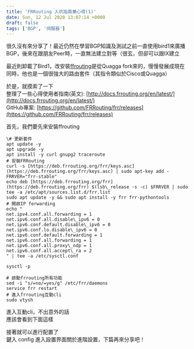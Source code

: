 ```yaml
---
title: 'FRRouting 入坑指南兼心得(1)'
date: Sun, 12 Jul 2020 13:07:14 +0000
draft: false
tags: ['BGP', '伺服器']
---
```


很久沒有來分享了！最近仍然在學習BGP知識及測試之前一直使用bird1來廣播BGP，後來在跟朋友Peer時，一直無法建立對等（很玄，但卻可以跟IX建立

最近則卸載了Bird1，改安裝[ffrouting](https://frrouting.org/)是從Quagga fork來的，慢慢發展成現在  
同時，他也是一個很強大的路由套件（其指令類似於Cisco或Quagga）

於是，就摸索了一下  
整理了一些心得使用者指南(英文): [http://docs.frrouting.org/en/latest/](http://docs.frrouting.org/en/latest/)  
GitHub專案: [https://github.com/FRRouting/frr/releases](https://github.com/FRRouting/frr/releases)

首先，我們要先來安裝ffrouting

```
\# 更新套件
apt update -y
apt upgrade -y
apt install -y curl gnupg2 traceroute
# 安裝FRRouting
curl -s [https://deb.frrouting.org/frr/keys.asc](https://deb.frrouting.org/frr/keys.asc) | sudo apt-key add -
FRRVER="frr-stable"
echo deb [https://deb.frrouting.org/frr](https://deb.frrouting.org/frr) $(lsb\_release -s -c) $FRRVER | sudo tee -a /etc/apt/sources.list.d/frr.list
sudo apt update -y && sudo apt install -y frr frr-pythontools
# 開啟IP forwarding
echo "
net.ipv4.conf.all.forwarding = 1
net.ipv6.conf.all.disable\_ipv6 = 0
net.ipv6.conf.default.disable\_ipv6 = 0
net.ipv6.conf.lo.disable\_ipv6 = 0
net.ipv6.conf.default.forwarding = 1
net.ipv6.conf.all.forwarding = 1
net.ipv6.conf.all.proxy\_ndp = 1
net.ipv6.conf.all.accept\_ra = 2
" | tee -a /etc/sysctl.conf

sysctl -p

# 啟動frrouting所有功能
sed -i "s/=no/=yes/g" /etc/frr/daemons
service frr restart
# 進入frrouting互動cli
sudo vtysh
```

進入互動cli，不出意外的話  
應該會看到下面這樣

接著就可以進行配置了  
鍵入 config 進入設置界面關於進階設置，下篇再來分享吧！